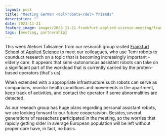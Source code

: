 ```yaml
---
layout: post
title: "Meeting German <del>robots</del> friends"
description: ""
date: 2023-11-21
feature_image: images/2023-11-21-frankfurt-applied-science-meeting/frankfurt-cover.jpg
tags: [meeting, partnership]
---
```

This week Aleksei Talisainen from our research group visited [Frankfurt School of Applied Science](https://www.frankfurt-university.de/en/) to meet our colleagues, who use Temi robots to counduct research on a topic that is becoming increasingly important - elderly care. It appears that semi-autonomous assistant robots can take on a significant part of the workload that is currently carried by the protein-based operators (that's us).

When extended with a appropriate infrastructure such robots can serve as companions, monitor health conditions and movements in the apartment, keep track of activities, and contact the operator if some abnormalities are detected.

As our reseach group has huge plans regarding personal assistant robots, we are looking forward to our future cooperatsion. Besides,several generations of reseachers participated in the meeting, so the worries that rapidly getting older in average European population will be left without proper care have, in fact, no basis.

<!--more-->

